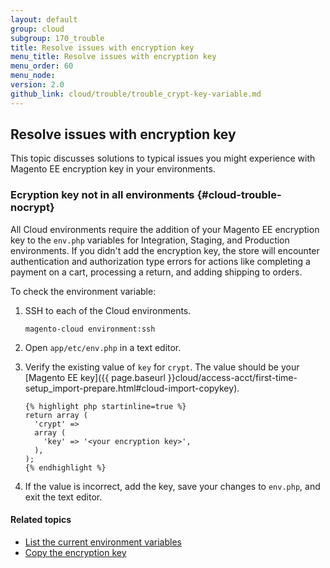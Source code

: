 ```yaml
---
layout: default
group: cloud
subgroup: 170_trouble
title: Resolve issues with encryption key
menu_title: Resolve issues with encryption key
menu_order: 60
menu_node:
version: 2.0
github_link: cloud/trouble/trouble_crypt-key-variable.md
---
```


## Resolve issues with encryption key
This topic discusses solutions to typical issues you might experience with Magento EE encryption key in your environments.

### Ecryption key not in all environments {#cloud-trouble-nocrypt}
All Cloud environments require the addition of your Magento EE encryption key to the `env.php` variables for Integration, Staging, and Production environments. If you didn't add the encryption key, the store will encounter authentication and authorization type errors for actions like completing a payment on a cart, processing a return, and adding shipping to orders.

To check the environment variable:

1.  SSH to each of the Cloud environments.

        magento-cloud environment:ssh
2.  Open `app/etc/env.php` in a text editor.
3.  Verify the existing value of `key` for `crypt`. The value should be your [Magento EE key]({{ page.baseurl }}cloud/access-acct/first-time-setup_import-prepare.html#cloud-import-copykey).

        {% highlight php startinline=true %}
        return array (
          'crypt' =>
          array (
            'key' => '<your encryption key>',
          ),
        );
        {% endhighlight %}
4.  If the value is incorrect, add the key, save your changes to `env.php`, and exit the text editor.


#### Related topics
*	[List the current environment variables]({{page.baseurl}}cloud/env/environment-vars_over.html#cloud-import-key)
*	[Copy the encryption key]({{page.baseurl}}cloud/env/environment-vars_over.html)

